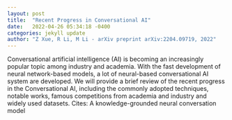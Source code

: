 ```yaml
---
layout: post
title:  "Recent Progress in Conversational AI"
date:   2022-04-26 05:34:18 -0400
categories: jekyll update
author: "Z Xue, R Li, M Li - arXiv preprint arXiv:2204.09719, 2022"
---
```

Conversational artificial intelligence (AI) is becoming an increasingly popular topic among industry and academia. With the fast development of neural network-based models, a lot of neural-based conversational AI system are developed. We will provide a brief review of the recent progress in the Conversational AI, including the commonly adopted techniques, notable works, famous competitions from academia and industry and widely used datasets. Cites: A knowledge-grounded neural conversation model